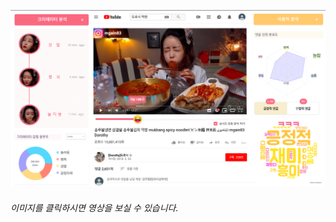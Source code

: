 [![video](./images/계획UI.png)](https://www.youtube.com/watch?v=zeKOWCL5yvU)
###### 이미지를 클릭하시면 영상을 보실 수 있습니다.